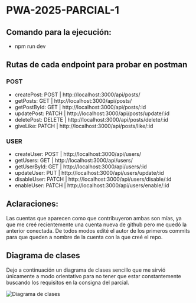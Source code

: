 # PWA-2025-PARCIAL-1

## Comando para la ejecución:
- npm run dev

## Rutas de cada endpoint para probar en postman
### POST
- createPost: POST | http://localhost:3000/api/posts/
- getPosts: GET | http://localhost:3000/api/posts/
- getPostById: GET | http://localhost:3000/api/posts/:id
- updatePost: PATCH | http://localhost:3000/api/posts/update/:id
- deletePost: DELETE | http://localhost:3000/api/posts/delete/:id
- giveLike: PATCH | http://localhost:3000/api/posts/like/:id
### USER
- createUser: POST | http://localhost:3000/api/users/
- getUsers: GET | http://localhost:3000/api/users/
- getUserById: GET | http://localhost:3000/api/users/:id
- updateUser: PUT | http://localhost:3000/api/users/update/:id
- disableUser: PATCH | http://localhost:3000/api/users/disable/:id
- enableUser: PATCH | http://localhost:3000/api/users/enable/:id

## Aclaraciones:
Las cuentas que aparecen como que contribuyeron ambas son mías, ya que me creé recientemente una cuenta nueva de github pero me quedó la anterior conectada. De todos modos edité el autor de los primeros commits para que queden a nombre de la cuenta con la que creé el repo.

## Diagrama de clases
Dejo a continuación un diagrama de clases sencillo que me sirvió únicamente a modo orientativo para no tener que estar constantemente buscando los requisitos en la consigna del parcial.

![Diagrama de clases](https://i.imgur.com/s9B6yF0.png)